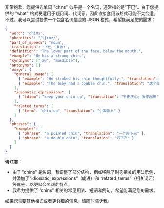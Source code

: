 非常抱歉，您提供的单词 "chins" 似乎是一个名词，通常指的是“下巴”。由于您提供的 "what" 格式更适用于疑问词、代词等，因此直接套用该格式可能不太合适。不过，我可以尝试提供一个包含名词信息的 JSON 格式，希望能满足您的需求：

```json
{
  "word": "chins",
  "phonetics": "/tʃɪnz/",
  "part_of_speech": "noun",
  "translation": "下巴 (复数)",
  "definition": "The lower part of the face, below the mouth.",
  "example": "He has a strong chin.",
  "synonyms": ["jaw", "mandible"],
  "antonyms": [],
  "usage": {
    "general_usage": [
      { "example": "He stroked his chin thoughtfully.", "translation": "他若有所思地摸着下巴。" },
      { "example": "The baby had a double chin.", "translation": "这个婴儿有双下巴。" }
    ],
    "idiomatic_expressions": [
      { "idiom": "keep your chin up", "translation": "不要灰心; 振作起来" }
    ],
    "related_terms": [
      { "term": "chin-up", "translation": "引体向上" }
    ]
  },
  "phrases": {
    "examples": [
      { "phrase": "a pointed chin", "translation": "一个尖下巴" },
      { "phrase": "a double chin", "translation": "双下巴" }
    ]
  }
}
```

**请注意：**

*   由于 "chins" 是名词，我调整了部分结构，例如移除了时态相关的用法示例，并添加了“idiomatic\_expressions”（成语）和 “related\_terms”（相关词汇）等部分，以更贴合名词的特点。
*   我尽力提供了 "chins" 相关的常见用法、短语和例句，希望能满足您的需求。

如果您需要其他格式或者更详细的信息，请随时告诉我。
 